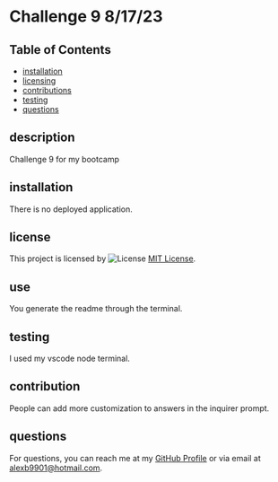 # Challenge 9 8/17/23

## Table of Contents
- [installation](#installation)
- [licensing](#licensing)
- [contributions](#contributions)
- [testing](#testing)
- [questions](#questions)


## description
Challenge 9 for my bootcamp

## installation
There is no deployed application.

## license
This project is licensed by ![License](https://img.shields.io/badge/License-MIT-yellow.svg) [MIT License](https://opensource.org/licenses/MIT).

## use
You generate the readme through the terminal.

## testing
I used my vscode node terminal.

## contribution
People can add more customization to answers in the inquirer prompt.

## questions
For questions, you can reach me at my [GitHub Profile](https://github.com/AlexBlaylock) or via email at alexb9901@hotmail.com.